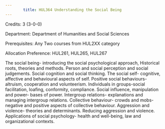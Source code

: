 ```yaml
---
        title: HUL364 Understanding the Social Being
---
```

Credits: 3 (3-0-0)

Department: Department of Humanities and Social Sciences

Prerequisites: Any Two courses from HUL2XX category 

Allocation Preference: HUL261, HUL265, HUL267

The social being- introducing the social psychological approach, Historical roots, theories and methods. Person and social perception and social judgements. Social cognition and social thinking. The social self- cognitive, affective and behavioural aspects of self. Positive social behaviours- altruism, cooperation and volunteerism. Individuals in groups-social facilitation, loafing, conformity, compliance. Social influence, manipulation and power- bases of power. Intergroup relations- explanations and managing intergroup relations. Collective behaviour- crowds and mobs- negative and positive aspects of collective behaviour. Aggression and violence- theories and determinants. Reducing aggression and violence. Applications of social psychology- health and well-being, law and organizational contexts.
